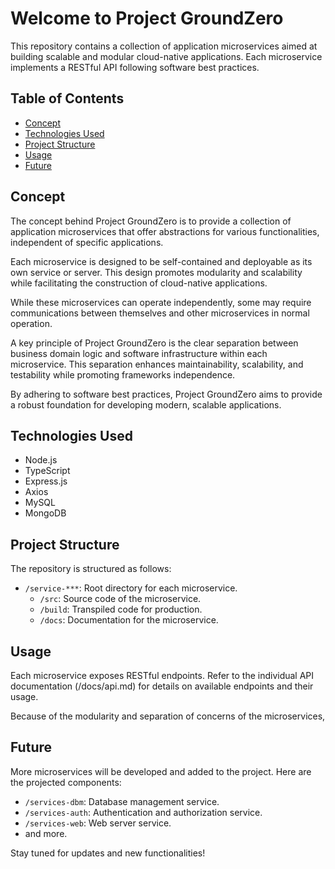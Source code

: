 # Welcome to Project GroundZero

This repository contains a collection of application microservices aimed at building scalable and modular cloud-native applications. Each microservice implements a RESTful API following software best practices.

## Table of Contents

- [Concept](#concept)
- [Technologies Used](#technologies-used)
- [Project Structure](#project-structure)
- [Usage](#usage)
- [Future](#future)

## Concept

The concept behind Project GroundZero is to provide a collection of application microservices that offer abstractions for various functionalities, independent of specific applications.

Each microservice is designed to be self-contained and deployable as its own service or server. This design promotes modularity and scalability while facilitating the construction of cloud-native applications.

While these microservices can operate independently, some may require communications between themselves and other microservices in normal operation.

A key principle of Project GroundZero is the clear separation between business domain logic and software infrastructure within each microservice. This separation enhances maintainability, scalability, and testability while promoting frameworks independence.

By adhering to software best practices, Project GroundZero aims to provide a robust foundation for developing modern, scalable applications.

## Technologies Used

- Node.js
- TypeScript
- Express.js
- Axios
- MySQL
- MongoDB

## Project Structure

The repository is structured as follows:

- `/service-***`: Root directory for each microservice.
  - `/src`: Source code of the microservice.
  - `/build`: Transpiled code for production.
  - `/docs`: Documentation for the microservice.

## Usage

Each microservice exposes RESTful endpoints. Refer to the individual API documentation (/docs/api.md) for details on available endpoints and their usage.

Because of the modularity and separation of concerns of the microservices,

## Future

More microservices will be developed and added to the project. Here are the projected components:

- `/services-dbm`: Database management service.
- `/services-auth`: Authentication and authorization service.
- `/services-web`: Web server service.
- and more.

Stay tuned for updates and new functionalities!
